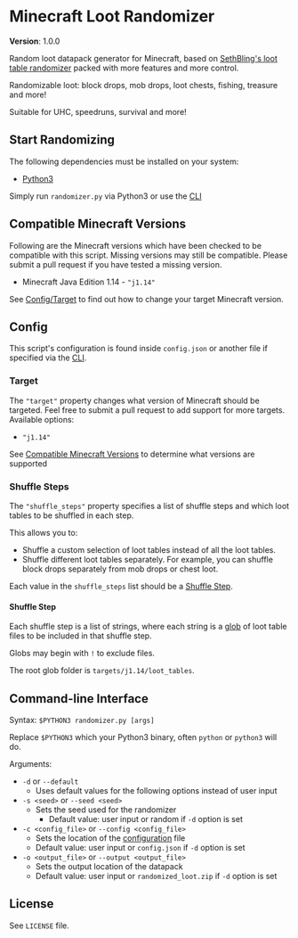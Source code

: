 # Minecraft Loot Randomizer

**Version**: 1.0.0

Random loot datapack generator for Minecraft, based on [SethBling's loot table randomizer](https://www.youtube.com/watch?v=3JEXAZOrykQ&t=22s) packed with more features and more control.

Randomizable loot: block drops, mob drops, loot chests, fishing, treasure and more!

Suitable for UHC, speedruns, survival and more!

## Start Randomizing

The following dependencies must be installed on your system:
 - [Python3](https://www.python.org/downloads/)

Simply run `randomizer.py` via Python3 or use the [CLI](#command-line-interface)

## Compatible Minecraft Versions

Following are the Minecraft versions which have been checked to be compatible with this script. Missing versions may still be compatible. Please submit a pull request if you have tested a missing version.

 - Minecraft Java Edition 1.14 - `"j1.14"`

See [Config/Target](#target) to find out how to change your target Minecraft version.

## Config

This script's configuration is found inside `config.json` or another file if specified via the [CLI](#command-line-interface).

### Target

The `"target"` property changes what version of Minecraft should be targeted. Feel free to submit a pull request to add support for more targets. Available options:

 - `"j1.14"`

See [Compatible Minecraft Versions](#compatible-minecraft-versions) to determine what versions are supported

### Shuffle Steps

The `"shuffle_steps"` property specifies a list of shuffle steps and which loot tables to be shuffled in each step.

This allows you to:

 - Shuffle a custom selection of loot tables instead of all the loot tables.
 - Shuffle different loot tables separately. For example, you can shuffle block drops separately from mob drops or chest loot.

Each value in the `shuffle_steps` list should be a [Shuffle Step](#shuffle-step).

#### Shuffle Step

Each shuffle step is a list of strings, where each string is a [glob](https://en.wikipedia.org/wiki/Glob_%28programming%29) of loot table files to be included in that shuffle step.

Globs may begin with `!` to exclude files.

The root glob folder is `targets/j1.14/loot_tables`.

## Command-line Interface

Syntax: `$PYTHON3 randomizer.py [args]` 

Replace `$PYTHON3` which your Python3 binary, often `python` or `python3` will do.

Arguments:

 - `-d` or `--default`
   - Uses default values for the following options instead of user input
 - `-s <seed>` or `--seed <seed>`
   - Sets the seed used for the randomizer
	 - Default value: user input or random if `-d` option is set
 - `-c <config_file>` or `--config <config_file>`
   - Sets the location of the [configuration](#config) file
   - Default value: user input or `config.json` if `-d` option is set
 - `-o <output_file>` or `--output <output_file>`
   - Sets the output location of the datapack
   - Default value: user input or `randomized_loot.zip` if `-d` option is set

## License

See `LICENSE` file.
